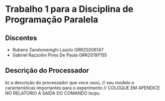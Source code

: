 # Trabalho 1 para a Disciplina de Programação Paralela

## Discentes
- Rubens Zandomenighi Laszlo GRR20206147
- Gabriel Razzolini Pires De Paula GRR20197155

## Descrição do Processador

 b) a descrição do processador que voce usou, 
//          seu modelo e caracteristicas importantes para o experimento
//          COLOQUE EM APENDICE NO RELATORIO A SAIDA DO COMANDO lscpu
